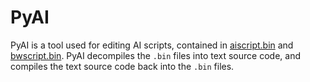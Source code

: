 # PyAI
PyAI is a tool used for editing AI scripts, contained in [aiscript.bin](/Help/Files/aiscript.bin.md) and [bwscript.bin](/Help/Files/aiscript.bin.md#bwscriptbin). PyAI decompiles the `.bin` files into text source code, and compiles the text source code back into the `.bin` files.